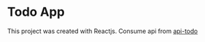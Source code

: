 # Todo App

This project was created with Reactjs. Consume api from [api-todo](https://github.com/hendriam/api-todo.git)
